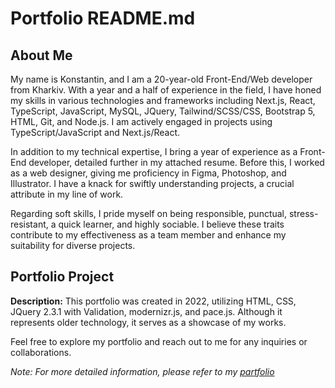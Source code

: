 # Portfolio README.md

## About Me

My name is Konstantin, and I am a 20-year-old Front-End/Web developer from Kharkiv. With a year and a half of experience in the field, I have honed my skills in various technologies and frameworks including Next.js, React, TypeScript, JavaScript, MySQL, JQuery, Tailwind/SCSS/CSS, Bootstrap 5, HTML, Git, and Node.js. I am actively engaged in projects using TypeScript/JavaScript and Next.js/React.

In addition to my technical expertise, I bring a year of experience as a Front-End developer, detailed further in my attached resume. Before this, I worked as a web designer, giving me proficiency in Figma, Photoshop, and Illustrator. I have a knack for swiftly understanding projects, a crucial attribute in my line of work.

Regarding soft skills, I pride myself on being responsible, punctual, stress-resistant, a quick learner, and highly sociable. I believe these traits contribute to my effectiveness as a team member and enhance my suitability for diverse projects.

## Portfolio Project

**Description:** This portfolio was created in 2022, utilizing HTML, CSS, JQuery 2.3.1 with Validation, modernizr.js, and pace.js. Although it represents older technology, it serves as a showcase of my works.

Feel free to explore my portfolio and reach out to me for any inquiries or collaborations.

_Note: For more detailed information, please refer to my [partfolio](https://kostyademchenko.github.io/portfolio/)_
